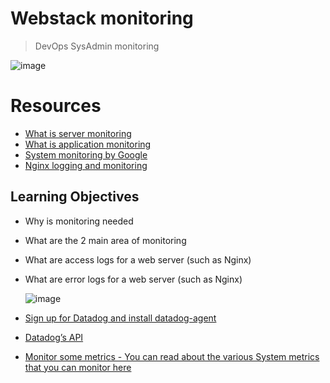 # Webstack monitoring

> DevOps
> SysAdmin
> monitoring

![image](https://github.com/RichardMiruka/alx-system_engineering-devops/assets/105627752/07718c34-5fb8-478f-b0e2-bb5ce53e144c)

# Resources

* [What is server monitoring](https://intranet.alxswe.com/rltoken/km_XUDAfXEBoXZQsIWEo5Q)
* [What is application monitoring](https://intranet.alxswe.com/rltoken/z9jsikINjrsUo2QY5_Xz8g)
* [System monitoring by Google](https://intranet.alxswe.com/rltoken/_8KIbIUNzMgKi_LiGMBWAw)
* [Nginx logging and monitoring](https://intranet.alxswe.com/rltoken/V3GsrDcMHPdgrizShj4RCg)

## Learning Objectives
* Why is monitoring needed
* What are the 2 main area of monitoring
* What are access logs for a web server (such as Nginx)
* What are error logs for a web server (such as Nginx)

  ![image](https://github.com/RichardMiruka/alx-system_engineering-devops/assets/105627752/6c7e27cf-b5eb-46ed-91e6-d1a3ebf240bb)

* [Sign up for Datadog and install datadog-agent](https://intranet.alxswe.com/rltoken/Ufs6rTHMET5LB1Uoylx0nw)
* [Datadog’s API](https://intranet.alxswe.com/rltoken/QhlPcQqUocwWcOkZ9s4mWQ)
* [Monitor some metrics - You can read about the various System metrics that you can monitor here](https://intranet.alxswe.com/rltoken/4RPOEVDTqKXuvyU4Gkj2Bw) 
